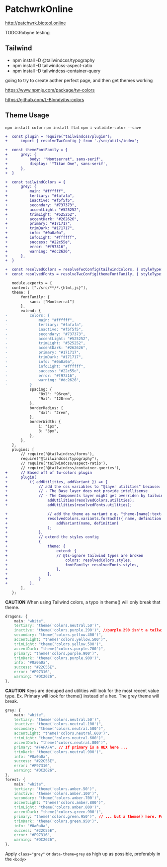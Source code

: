 # PatchwrkOnline


http://patchwrk.biotool.online

TODO:Robyne
testing


## Tailwind

- npm install -D @tailwindcss/typography
- npm install -D tailwindcss-aspect-ratio
- npm install  -D tailwindcss-container-query


going to try to create aother perfect page, and then get themes working


https://www.npmjs.com/package/tw-colors

https://github.com/L-Blondy/tw-colors

## Theme Usage

`npm install color`
`npm install flat`
`npm i validate-color --save`

```diff
+  const plugin = require("tailwindcss/plugin");
+      import { resolveTwcConfig } from './src/utils/index';

+  const themeFontFamily = {
+      grey: {
+          body: '"Montserrat", sans-serif',
+          display: '"Titan One", sans-serif',
+      },
+  }

+  const tailwindColors = {
+      grey: {
+          main: "#ffffff",
+          tertiary: "#fafafa",
+          inactive: "#f5f5f5",
+          secondary: "#737373",
+          accentLight: "#525252",
+          trimLight: "#525252",
+          accentDark: "#262626",
+          primary: "#171717",
+          trimDark: "#171717",
+          info: "#0a0a0a",
+          infoLight: "#ffffff",
+          success: "#22c55e",
+          error: "#f97316",
+          warning: "#dc2626",
+      },
+  }

+  const resolvedColors = resolveTwcConfig(tailwindColors, { styleType: 'colors' })
+  const resolvedFonts = resolveTwcConfig(themeFontFamily, { styleType: 'fonts' })

   module.exports = {
   content: ["./src/**/*.{html,js}"],
   theme: {
       fontFamily: {
           sans: ["Montserrat"]
       },
       extend: {
-          colors: {
-              main: "#ffffff",
-              tertiary: "#fafafa",
-              inactive: "#f5f5f5",
-              secondary: "#737373",
-              accentLight: "#525252",
-              trimLight: "#525252",
-              accentDark: "#262626",
-              primary: "#171717",
-              trimDark: "#171717",
-              info: "#0a0a0a",
-              infoLight: "#ffffff",
-              success: "#22c55e",
-              error: "#f97316",
-              warning: "#dc2626", 
-          }
           spacing: {
               "8xl": "96rem",
               "9xl": "128rem",
           },
           borderRadius: {
               "4xl": "2rem",
           },
           borderWidth: {
               1: "1px",
               3: "3px",
           },
       },
   },
   plugins: [
       // require('@tailwindcss/forms'),
       require("@tailwindcss/typography"),
       // require('tailwindcss/aspect-ratio'),
       // require('@tailwindcss/container-queries'),
+      // Based off of tw-colors plugin
+      plugin(
+          ({ addUtilities, addVariant }) => {
+              // add the css variables to "@layer utilities" because:
+              // - The Base layer does not provide intellisense
+              // - The Components layer might get overriden by tailwind default styles in case of name clash
+                  addUtilities(resolvedColors.utilities);
+                  addUtilities(resolvedFonts.utilities);

+                  // add the theme as variant e.g. "theme-[name]:text-2xl"
+                  resolvedColors.variants.forEach(({ name, definition }) =>
+                      addVariant(name, definition)
+                  );
+              },
+              // extend the styles config
+              {
+                  theme: {
+                      extend: {
+                      // @ts-ignore tailwind types are broken
+                          colors: resolvedColors.styles,
+                          fontFamily: resolvedFonts.styles,
+                      },
+                  },
+              }
+          ),
       ],
   };
```

**CAUTION** When using Tailwind colors, a typo in theme() will only break that theme.
```css
dragons: {
    main: "white",
    tertiary: "theme('colors.neutral.50')",
    inactive: "theme('colors.purple.290')", //purple.290 isn't a tailwind color
    secondary: "theme('colors.yellow.400')",
    accentLight: "theme('colors.yellow.500')",
  	trimLight: "theme('colors.yellow.500')",
    accentDark: "theme('colors.purple.700')",
    primary: "theme('colors.purple.900')",
    trimDark: "theme('colors.purple.900')",
    info: "#0a0a0a",
    success: "#22C55E",
    error: "#F97316",
    warning: "#DC2626",
},
```

**CAUTION** Keys are deduped and utilities will look for the most recent value type. Ex. Primary will look for theme() instead of a hex. The grey theme will break.
```css
grey: {
    main: "white",
    tertiary: "theme('colors.neutral.50')",
    inactive: "theme('colors.neutral.100')",
    secondary: "theme('colors.neutral.500')",
    accentLight: "theme('colors.neutral.600')",
    trimLight: "theme('colors.neutral.600')",
    accentDark: "theme('colors.neutral.800')",
    primary: "#FAFAFA", // If primary is a HEX here ...
    trimDark: "theme('colors.neutral.900')",
    info: "#0a0a0a",
    success: "#22C55E",
    error: "#F97316",
    warning: "#DC2626",
},
forest: {
    main: "white",
    tertiary: "theme('colors.amber.50')",
    inactive: "theme('colors.amber.100')",
    secondary: "theme('colors.amber.700')",
    accentLight: "theme('colors.amber.800')",
    trimLight: "theme('colors.amber.800')",
    accentDark: "theme('colors.green.900')",
    primary: "theme('colors.green.950')", // ... but a theme() here. Primary now expects theme()
    trimDark: "theme('colors.green.950')",
    info: "#0a0a0a",
    success: "#22C55E",
    error: "#F97316",
    warning: "#DC2626",
},
```

Apply `class="grey"` or `data-theme=grey` as high up as possible, preferably in the `<body>` 


